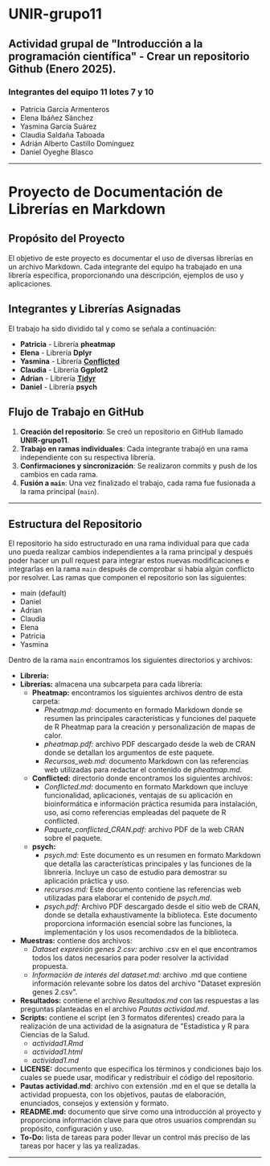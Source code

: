 # UNIR-grupo11

## Actividad grupal de "Introducción a la programación científica" - Crear un repositorio Github (Enero 2025).

### Integrantes del equipo 11 lotes 7 y 10
- Patricia García Armenteros
- Elena Ibáñez Sánchez
- Yasmina García Suárez
- Claudia Saldaña Taboada
- Adrián Alberto Castillo Domínguez
- Daniel Oyeghe Blasco

---

# Proyecto de Documentación de Librerías en Markdown

##  Propósito del Proyecto
El objetivo de este proyecto es documentar el uso de diversas librerías en un archivo Markdown. Cada integrante del equipo ha trabajado en una librería específica, proporcionando una descripción, ejemplos de uso y aplicaciones.

##  Integrantes y Librerías Asignadas
El trabajo ha sido dividido tal y como se señala a continuación:

- **Patricia** - Librería **pheatmap**
- **Elena** - Librería **Dplyr**
- **Yasmina** - Librería **[Conflicted](https://github.com/pgarmenteros/UNIR-grupo11/tree/310132cb95a3cb6de9830f40174f6c6d9fb38c8f/Librer%C3%ADas/Conflicted)**
- **Claudia** - Librería **Ggplot2**
- **Adrian** - Librería **[Tidyr](https://github.com/pgarmenteros/UNIR-grupo11/blob/Adrian/Librer%C3%ADas/Tidyr/Tidyr.md)**
- **Daniel** - Librería **psych**

## Flujo de Trabajo en GitHub
1. **Creación del repositorio**: Se creó un repositorio en GitHub llamado **UNIR-grupo11**.
2. **Trabajo en ramas individuales**: Cada integrante trabajó en una rama independiente con su respectiva librería.
3. **Confirmaciones y sincronización**: Se realizaron commits y push de los cambios en cada rama.
4. **Fusión a `main`**: Una vez finalizado el trabajo, cada rama fue fusionada a la rama principal (`main`).

---

## Estructura del Repositorio
El repositorio ha sido estructurado en una rama individual para que cada uno pueda realizar cambios independientes a la rama principal y después poder hacer un pull request para integrar estos nuevas modificaciones e integrarlas en la rama `main` después de comprobar si había algún conflicto por resolver. Las ramas que componen el repositorio son las siguientes:

- main (default)
- Daniel
- Adrian
- Claudia
- Elena
- Patricia
- Yasmina

Dentro de la rama `main` encontramos los siguientes directorios y archivos:
- **Libreria:**
- **Librerías:** almacena una subcarpeta para cada librería:
  - **Pheatmap:** encontramos los siguientes archivos dentro de esta carpeta:
    - *Pheatmap.md:* documento en formado Markdown donde se resumen las principales características y funciones del paquete de R Pheatmap para la creación y personalización de mapas de calor.
    - *pheatmap.pdf:* archivo PDF descargado desde la web de CRAN donde se detallan los argumentos de este paquete.
    - *Recursos_web.md:* documento Markdown con las referencias web utilizadas para redactar el contenido de *pheatmap.md*.
  - **Conflicted:** directorio donde encontramos los siguientes archivos:
    - *Conflicted.md:* documento en formato Markdown que incluye funcionalidad, aplicaciones, ventajas de su aplicación en bioinformática e información práctica resumida para instalación, uso, así como referencias empleadas del paquete de R conflicted.
    -  *Paquete_conflicted_CRAN.pdf:* archivo PDF de la web CRAN sobre el paquete.
  - **psych:**
    - *psych.md:* Este documento es un resumen en formato Markdown que detalla las características principales y las funciones de la libnreria. Incluye un caso de estudio para demostrar su aplicación práctica y uso.
    - *recursos.md:* Este documento contiene las referencias web utilizadas para elaborar el contenido de *psych.md*.
    - *psych.pdf:* Archivo PDF descargado desde el sitio web de CRAN, donde se detalla exhaustivamente la biblioteca. Este documento proporciona información esencial sobre las funciones, la implementación y los usos recomendados de la biblioteca.  
- **Muestras:** contiene dos archivos:
  - *Dataset expresión genes 2.csv:* archivo .csv en el que encontramos todos los datos necesarios para poder resolver la actividad propuesta.
  - *Información de interés del dataset.md:* archivo .md que contiene información relevante sobre los datos del archivo "Dataset expresión genes 2.csv".
- **Resultados:** contiene el archivo *Resultados.md* con las respuestas a las preguntas planteadas en el archivo *Pautas actividad.md*.
- **Scripts:** contiene el script (en 3 formatos diferentes) creado para la realización de una actividad de la asignatura de "Estadística y R para Ciencias de la Salud.
  - *actividad1.Rmd*
  - *actividad1.html*
  - *actividad1.md*
- **LICENSE:** documento que especifica los términos y condiciones bajo los cuales se puede usar, modificar y redistribuir el código del repositorio.
- **Pautas actividad.md**: archivo con extensión .md en el que se detalla la actividad propuesta, con los objetivos, pautas de elaboración, enunciados, consejos y extensión y formato.
- **README.md:** documento que sirve como una introducción al proyecto y proporciona información clave para que otros usuarios comprendan su propósito, configuración y uso.
- **To-Do:** lista de tareas para poder llevar un control más preciso de las tareas por hacer y las ya realizadas.
  
---
